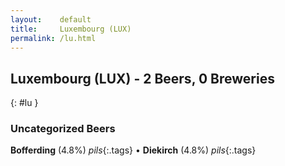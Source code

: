 ```yaml
---
layout:    default
title:     Luxembourg (LUX)
permalink: /lu.html
---
```


## Luxembourg (LUX) - 2 Beers, 0 Breweries
{: #lu }




### Uncategorized Beers

**Bofferding** (4.8%) _pils_{:.tags}  • 
**Diekirch** (4.8%) _pils_{:.tags} 



 
